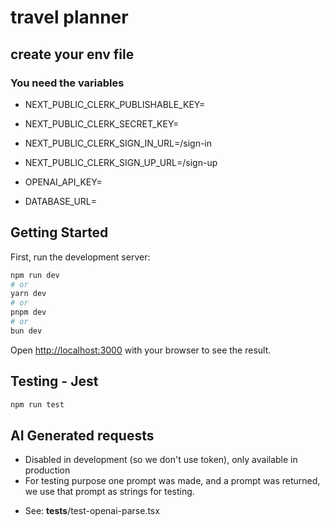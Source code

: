 
# travel planner

## create your env file
### You need the variables
- NEXT_PUBLIC_CLERK_PUBLISHABLE_KEY=
- NEXT_PUBLIC_CLERK_SECRET_KEY=
- NEXT_PUBLIC_CLERK_SIGN_IN_URL=/sign-in
- NEXT_PUBLIC_CLERK_SIGN_UP_URL=/sign-up

- OPENAI_API_KEY=

- DATABASE_URL=

## Getting Started

First, run the development server:

```bash
npm run dev
# or
yarn dev
# or
pnpm dev
# or
bun dev
```

Open [http://localhost:3000](http://localhost:3000) with your browser to see the result.

## Testing - Jest
```bash
npm run test
```

## AI Generated requests
* Disabled in development (so we don't use token), only available in production
* For testing purpose one prompt was made, and a prompt was returned, we use that prompt as strings for testing. 
- See: __tests__/test-openai-parse.tsx